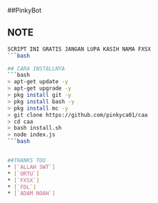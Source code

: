 ##PinkyBot

## NOTE
```bash
SCRIPT INI GRATIS JANGAN LUPA KASIH NAMA FXSX
```bash

## CARA INSTALLNYA
```bash
> apt-get update -y
> apt-get upgrade -y
> pkg install git -y
> pkg install bash -y
> pkg install mc -y
> git clone https://github.com/pinkyca01/caa
> cd caa
> bash install.sh
> node index.js
```bash


##THANKS TOO
* [`ALLAH SWT`]
* [`ORTU`]
* [`FXSX`]
* [`FDL`]
* [`ADAM NOAH`]
